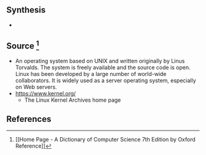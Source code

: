 ## Synthesis
- 
## Source [^1]
- An operating system based on UNIX and written originally by Linus Torvalds. The system is freely available and the source code is open. Linux has been developed by a large number of world-wide collaborators. It is widely used as a server operating system, especially on Web servers.
- https://www.kernel.org/
	- The Linux Kernel Archives home page
## References

[^1]: [[Home Page - A Dictionary of Computer Science 7th Edition by Oxford Reference]]